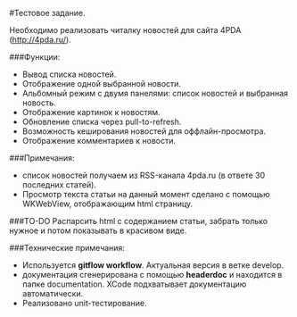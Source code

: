 #Тестовое задание.

Необходимо реализовать читалку новостей для сайта 4PDA (http://4pda.ru/).

###Функции:
* Вывод списка новостей.
* Отображение одной выбранной новости.
* Альбомный режим с двумя панелями: список новостей и выбранная новость.
* Отображение картинок к новостям.
* Обновление списка через pull-to-refresh.
* Возможность кеширования новостей для оффлайн-просмотра.
* Отображение комментариев к новости.

###Примечания:
* список новостей получаем из RSS-канала 4pda.ru (в ответе 30 последних статей).
* Просмотр текста статьи на данный момент сделано с помощью WKWebView, отображающим html страницу.

###TO-DO
Распарсить html с содержанием статьи, забрать только нужное и потом показывать в красивом виде.

###Технические примечания:
* Используется **gitflow workflow**. Актуальная версия в ветке develop.
* документация сгенерирована с помощью **headerdoc** и находится в папке documentation. XCode подхватывает документацию автоматически.
* Реализовано unit-тестирование. 
